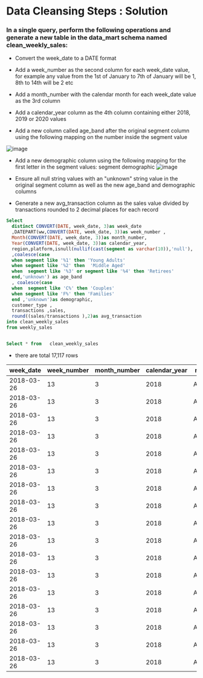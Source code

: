 # Data Cleansing Steps : Solution

### In a single query, perform the following operations and generate a new table in the data_mart schema named clean_weekly_sales:

- Convert the week_date to a DATE format

- Add a week_number as the second column for each week_date value, for example any value from the 1st of January to 7th of January will be 1, 8th to 14th will be 2 etc

- Add a month_number with the calendar month for each week_date value as the 3rd column

- Add a calendar_year column as the 4th column containing either 2018, 2019 or 2020 values

- Add a new column called age_band after the original segment column using the following mapping on the number inside the segment value

![image](https://github.com/user-attachments/assets/2d3e7607-8068-47b4-93ea-bf3ba3b82fdb)

- Add a new demographic column using the following mapping for the first letter in the segment values:
segment	demographic
![image](https://github.com/user-attachments/assets/951338fe-0e4c-4f33-8e9c-d75f2477e787)

- Ensure all null string values with an "unknown" string value in the original segment column as well as the new age_band and demographic columns

- Generate a new avg_transaction column as the sales value divided by transactions rounded to 2 decimal places for each record
````sql
Select
  distinct CONVERT(DATE, week_date, 3)as week_date
  ,DATEPART(ww,CONVERT(DATE, week_date, 3))as week_number ,
  Month(CONVERT(DATE, week_date, 3))as month_number,
  Year(CONVERT(DATE, week_date, 3))as calendar_year,
  region,platform,isnull(nullif(cast(segment as varchar(10)),'null'), 'unknown')as segment
  ,coalesce(case
  when segment like '%1' then 'Young Adults'
  when segment like '%2' then  'Middle Aged'
  when  segment like '%3' or segment like '%4' then 'Retirees'
  end,'unknown') as age_band
  , coalesce(case 
  when  segment like 'C%' then 'Couples'
  when segment like 'F%' then 'Families'
  end ,'unknown')as demographic,
  customer_type ,
  transactions ,sales,
  round((sales/transactions ),2)as avg_transaction 
into clean_weekly_sales
from weekly_sales


Select * from   clean_weekly_sales

````
- there are total 17,117 rows

| week_date  | week_number | month_number | calendar_year | region | platform | segment | age_band    | demographic | customer_type | transactions | sales     | avg_bill_value |
|------------|-------------|--------------|---------------|--------|----------|---------|-------------|-------------|---------------|--------------|-----------|----------------|
| 2018-03-26 | 13          | 3            | 2018          | AFRICA | Retail   | C1      | Young Adults| Couples     | Existing      | 149334       | 6070949   | 40             |
| 2018-03-26 | 13          | 3            | 2018          | AFRICA | Retail   | C1      | Young Adults| Couples     | New           | 91097        | 2428945   | 26             |
| 2018-03-26 | 13          | 3            | 2018          | AFRICA | Retail   | C2      | Middle Aged | Couples     | Existing      | 82495        | 386146    | 47             |
| 2018-03-26 | 13          | 3            | 2018          | AFRICA | Retail   | C2      | Middle Aged | Couples     | New           | 51075        | 1692383   | 33             |
| 2018-03-26 | 13          | 3            | 2018          | AFRICA | Retail   | C3      | Retirees    | Couples     | Existing      | 218516       | 12083475  | 55             |
| 2018-03-26 | 13          | 3            | 2018          | AFRICA | Retail   | C3      | Retirees    | Couples     | New           | 98342        | 3706066   | 37             |
| 2018-03-26 | 13          | 3            | 2018          | AFRICA | Retail   | C4      | Retirees    | Couples     | Existing      | 83592        | 4672749   | 55             |
| 2018-03-26 | 13          | 3            | 2018          | AFRICA | Retail   | C4      | Retirees    | Couples     | New           | 39979        | 1440641   | 36             |
| 2018-03-26 | 13          | 3            | 2018          | AFRICA | Retail   | F1      | Young Adults| Families    | Existing      | 85585        | 526054    | 58             |
| 2018-03-26 | 13          | 3            | 2018          | AFRICA | Retail   | F1      | Young Adults| Families    | New           | 23569        | 905823    | 38             |
| 2018-03-26 | 13          | 3            | 2018          | AFRICA | Retail   | F2      | Middle Aged | Families    | Existing      | 221292       | 12966045  | 58             |
| 2018-03-26 | 13          | 3            | 2018          | AFRICA | Retail   | F2      | Middle Aged | Families    | New           | 61001        | 2316915   | 37             |
| 2018-03-26 | 13          | 3            | 2018          | AFRICA | Retail   | F3      | Retirees    | Families    | Existing      | 308162       | 18631509  | 50             |
| 2018-03-26 | 13          | 3            | 2018          | AFRICA | Retail   | F3      | Retirees    | Families    | New           | 61622        | 238435    | 38             |
| 2018-03-26 | 13          | 3            | 2018          | AFRICA | Retail   | unknown | unknown     | unknown     | New           | 28284        | 1340918   | 47             |
| 2018-03-26 | 13          | 3            | 2018          | AFRICA | Retail   | unknown | unknown     | unknown     | Guest         | 1620731      | 45990717  | 28             |
| 2018-03-26 | 13          | 3            | 2018          | AFRICA | Retail   | unknown | unknown     | unknown     | Existing      | 61875        | 2567272   | 41             |
